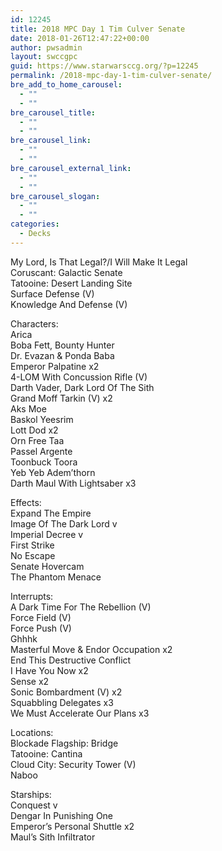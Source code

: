 ```yaml
---
id: 12245
title: 2018 MPC Day 1 Tim Culver Senate
date: 2018-01-26T12:47:22+00:00
author: pwsadmin
layout: swccgpc
guid: https://www.starwarsccg.org/?p=12245
permalink: /2018-mpc-day-1-tim-culver-senate/
bre_add_to_home_carousel:
  - ""
  - ""
bre_carousel_title:
  - ""
  - ""
bre_carousel_link:
  - ""
  - ""
bre_carousel_external_link:
  - ""
  - ""
bre_carousel_slogan:
  - ""
  - ""
categories:
  - Decks
---
```

My Lord, Is That Legal?/I Will Make It Legal  
Coruscant: Galactic Senate  
Tatooine: Desert Landing Site  
Surface Defense (V)  
Knowledge And Defense (V)

Characters:  
Arica  
Boba Fett, Bounty Hunter  
Dr. Evazan & Ponda Baba  
Emperor Palpatine x2  
4-LOM With Concussion Rifle (V)  
Darth Vader, Dark Lord Of The Sith  
Grand Moff Tarkin (V) x2  
Aks Moe  
Baskol Yeesrim  
Lott Dod x2  
Orn Free Taa  
Passel Argente  
Toonbuck Toora  
Yeb Yeb Adem&#8217;thorn  
Darth Maul With Lightsaber x3

Effects:  
Expand The Empire  
Image Of The Dark Lord v  
Imperial Decree v  
First Strike  
No Escape  
Senate Hovercam  
The Phantom Menace 

Interrupts:  
A Dark Time For The Rebellion (V)  
Force Field (V)  
Force Push (V)  
Ghhhk  
Masterful Move & Endor Occupation x2  
End This Destructive Conflict  
I Have You Now x2  
Sense x2  
Sonic Bombardment (V) x2  
Squabbling Delegates x3  
We Must Accelerate Our Plans x3

Locations:  
Blockade Flagship: Bridge  
Tatooine: Cantina  
Cloud City: Security Tower (V)  
Naboo

Starships:  
Conquest v  
Dengar In Punishing One  
Emperor&#8217;s Personal Shuttle x2  
Maul&#8217;s Sith Infiltrator